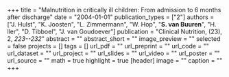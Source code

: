 +++
title = "Malnutrition in critically ill children: From admission to 6 months after discharge"
date = "2004-01-01"
publication_types = ["2"]
authors = ["J. Hulst", "K. Joosten", "L. Zimmermann", "W. Hop", "**S. van Buuren**", "H. ller", "D. Tibboel", "J. van Goudoever"]
publication = "Clinical Nutrition, (23), 2, _223--232_"
abstract = ""
abstract_short = ""
image_preview = ""
selected = false
projects = []
tags = []
url_pdf = ""
url_preprint = ""
url_code = ""
url_dataset = ""
url_project = ""
url_slides = ""
url_video = ""
url_poster = ""
url_source = ""
math = true
highlight = true
[header]
image = ""
caption = ""
+++

